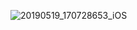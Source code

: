 ![20190519_170728653_iOS](https://user-images.githubusercontent.com/37317309/201873214-2619df02-cc26-4ae1-8677-126d06f014d3.jpg)
